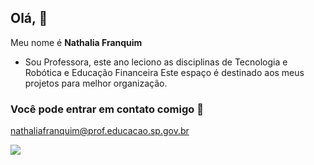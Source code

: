 ## Olá, 🖤

Meu nome é  **Nathalia Franquim**

- Sou Professora,
este ano leciono as disciplinas de Tecnologia e Robótica e Educação Financeira
Este espaço é destinado aos meus projetos para melhor organização.

### Você pode entrar em contato comigo 📧
nathaliafranquim@prof.educacao.sp.gov.br

![](https://media1.tenor.com/m/UuxfrhK2g70AAAAC/yay-inside-out.gif)
